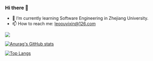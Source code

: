 ### Hi there 👋 
- 🌱 I’m currently learning Software Engineering in Zhejiang University.
- 📫 How to reach me: leoouyixin@126.com

![](https://visitor-badge.laobi.icu/badge?page_id=QSCTech-Sange.visitor-badge)

[![Anurag's GitHub stats](https://github-readme-stats.vercel.app/api?username=OE-Heart&count_private=true&show_icons=true&theme=tokyonight)](https://github.com/anuraghazra/github-readme-stats)

[![Top Langs](https://github-readme-stats.vercel.app/api/top-langs/?username=OE-Heart&layout=compact&langs_count=10&theme=tokyonight)](https://github.com/anuraghazra/github-readme-stats)

<!--
**OE-Heart/OE-Heart** is a ✨ _special_ ✨ repository because its `README.md` (this file) appears on your GitHub profile.

Here are some ideas to get you started:

- 🔭 I’m currently working on ...
- 🌱 I’m currently learning ...
- 👯 I’m looking to collaborate on ...
- 🤔 I’m looking for help with ...
- 💬 Ask me about ...
- 📫 How to reach me: ...
- 😄 Pronouns: ...
- ⚡ Fun fact: ...
-->
